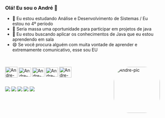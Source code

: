 ### Olá! Eu sou o André 👋

- 🌱 Eu estou estudando Análise e Desenvolvimento de Sistemas / Eu estou no 4º período
- 👯 Seria massa uma oportunidade para participar em projetos de java
- 🤔 Eu estou buscando aplicar os conhecimentos de Java que eu estou aprendendo em sala
- 😄 Se você procura alguém com muita vontade de aprender e extremamente comunicativo, esse sou EU 
 
 ##
 
<div style="display: inline_block"><br>
  <img align="center" alt="Andre-Java" height="35" width="40" src="https://cdn.jsdelivr.net/gh/devicons/devicon/icons/java/java-original.svg">
  <img align="center" alt="Andre-Spring" height="30" width="40" src="https://cdn.jsdelivr.net/gh/devicons/devicon/icons/spring/spring-original.svg">
  <img align="center" alt="Andre-HTML" height="30" width="40" src="https://cdn.jsdelivr.net/gh/devicons/devicon/icons/html5/html5-original.svg">
  <img align="center" alt="Andre-CSS" height="30" width="40" src="https://cdn.jsdelivr.net/gh/devicons/devicon/icons/css3/css3-original.svg">
  <img align="center" alt="Andre-BootStrap" height="35" width="40" src="https://cdn.jsdelivr.net/gh/devicons/devicon/icons/bootstrap/bootstrap-original.svg">
  <img align="right" alt="Andre-pic" height="150" style="border-radius:50px;" src="https://i.ibb.co/YcPN9GC/perfil.jpg">
</div>

 ##
 
<div> 
 <a href="https://wa.me/5581999982607" target="_blank"><img src="https://img.shields.io/badge/WhatsApp-25D366?style=for-the-badge&logo=whatsapp&logoColor=white" target="_blank"></a>
 <a href = "mailto:contatomagrego@gmail.com"><img src="https://img.shields.io/badge/Gmail-D14836?style=for-the-badge&logo=gmail&logoColor=white" target="_blank"></a>
 <a href="https://www.linkedin.com/in/andreluizscosta/" target="_blank"><img src="https://img.shields.io/badge/-LinkedIn-%230077B5?style=for-the-badge&logo=linkedin&logoColor=white" target="_blank"></a> 
 <a href="https://www.instagram.com/andremagrego/" target="_blank"><img src="https://img.shields.io/badge/Instagram-E4405F?style=for-the-badge&logo=instagram&logoColor=white" target="_blank"></a>
 <a href="https://twitter.com/AndreMagrego" target="_blank"><img src="https://img.shields.io/badge/Twitter-1DA1F2?style=for-the-badge&logo=twitter&logoColor=white" target="_blank"></a>
</div>
